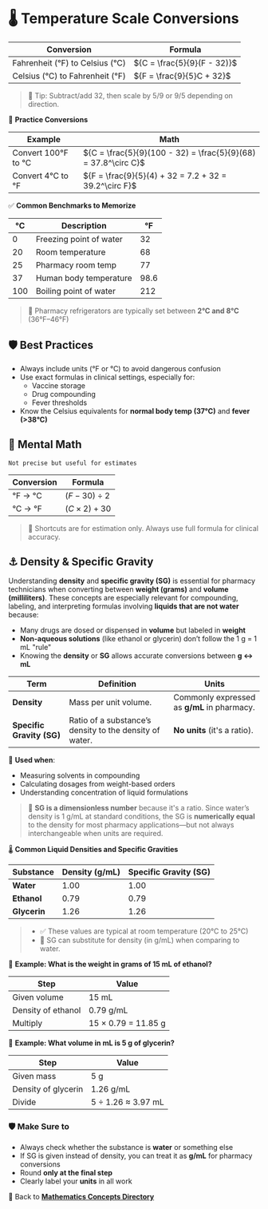 # 🌡️ Temperature Scale Conversions

| Conversion | Formula |
|------------|---------|
| Fahrenheit (°F) to Celsius (°C) | ${C = \frac{5}{9}(F - 32)}$ |
| Celsius (°C) to Fahrenheit (°F) | ${F = \frac{9}{5}C + 32}$ |

> 📍 Tip: Subtract/add 32, then scale by 5/9 or 9/5 depending on direction.

🔁 **Practice Conversions**

| Example | Math |
|---------|------|
| Convert 100°F to °C | ${C = \frac{5}{9}(100 - 32) = \frac{5}{9}(68) = 37.8^\circ C}$ |
| Convert 4°C to °F | ${F = \frac{9}{5}(4) + 32 = 7.2 + 32 = 39.2^\circ F}$ |

✅ **Common Benchmarks to Memorize**

| °C | Description              | °F   |
|----|--------------------------|------|
| 0  | Freezing point of water  | 32   |
| 20 | Room temperature         | 68   |
| 25 | Pharmacy room temp       | 77   |
| 37 | Human body temperature   | 98.6 |
| 100| Boiling point of water   | 212  |

> 📍 Pharmacy refrigerators are typically set between **2°C and 8°C** (36°F–46°F)

## 🛡️ Best Practices

- Always include units (°F or °C) to avoid dangerous confusion
- Use exact formulas in clinical settings, especially for:
  - Vaccine storage
  - Drug compounding
  - Fever thresholds
- Know the Celsius equivalents for **normal body temp (37°C)** and **fever (>38°C)**

## 🧠 Mental Math

`Not precise but useful for estimates`

| Conversion | Formula |
|------------|---------|
| °F → °C | ${(F - 30) \div 2}$ |
| °C → °F | ${(C \times 2) + 30}$ |

> 🚨 Shortcuts are for estimation only. Always use full formula for clinical accuracy.

## ⚓ Density & Specific Gravity

Understanding **density** and **specific gravity (SG)** is essential for pharmacy technicians when converting between **weight (grams)** and **volume (milliliters)**. These concepts are especially relevant for compounding, labeling, and interpreting formulas involving **liquids that are not water** because:

- Many drugs are dosed or dispensed in **volume** but labeled in **weight**
- **Non-aqueous solutions** (like ethanol or glycerin) don’t follow the 1 g = 1 mL "rule"
- Knowing the **density** or **SG** allows accurate conversions between **g ↔ mL**

| Term | Definition | Units |
|------|------------|-------|
| **Density** | Mass per unit volume. | Commonly expressed as **g/mL** in pharmacy. |
| **Specific Gravity (SG)** | Ratio of a substance’s density to the density of water. | **No units** (it's a ratio). |

📍 **Used when**:

- Measuring solvents in compounding
- Calculating dosages from weight-based orders
- Understanding concentration of liquid formulations

> 🚨 **SG is a dimensionless number** because it's a ratio. Since water’s density is 1 g/mL at standard conditions, the SG is **numerically equal** to the density for most pharmacy applications—but not always interchangeable when units are required.

🌡️ **Common Liquid Densities and Specific Gravities**

| Substance | Density (g/mL) | Specific Gravity (SG) |
|-----------|----------------|------------------------|
| **Water** | 1.00           | 1.00                   |
| **Ethanol** | 0.79         | 0.79                   |
| **Glycerin** | 1.26        | 1.26                   |

>- ✅ These values are typical at room temperature (20°C to 25°C)
>- 🔁 SG can substitute for density (in g/mL) when comparing to water.

🧪 **Example: What is the weight in grams of 15 mL of ethanol?**

| Step | Value |
|------|-------|
| Given volume | 15 mL |
| Density of ethanol | 0.79 g/mL |
| Multiply | 15 × 0.79 = 11.85 g |

🧪 **Example: What volume in mL is 5 g of glycerin?**

| Step | Value |
|------|-------|
| Given mass | 5 g |
| Density of glycerin | 1.26 g/mL |
| Divide | 5 ÷ 1.26 ≈ 3.97 mL |

### 🛡️ Make Sure to

- Always check whether the substance is **water** or something else
- If SG is given instead of density, you can treat it as **g/mL** for pharmacy conversions
- Round **only at the final step**
- Clearly label your **units** in all work

🔗 Back to [**Mathematics Concepts Directory**](./readme.md)

<!-- 
## Reference

Pharmacy Calculations, 6e; Morton Publishing | Chapter 10
-->
